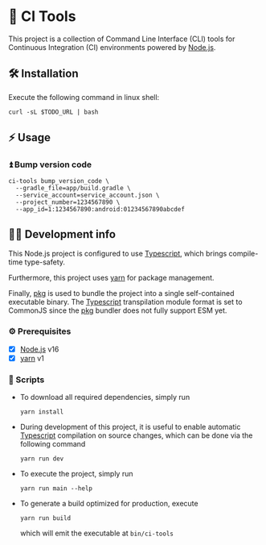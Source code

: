 # 🤖 CI Tools

This project is a collection of Command Line Interface (CLI) tools for Continuous Integration (CI) environments powered by [Node.js].

## 🛠 Installation

Execute the following command in linux shell:
```shell
curl -sL $TODO_URL | bash
```

## ⚡ Usage

### ⏫ Bump version code
```shell
ci-tools bump_version_code \
  --gradle_file=app/build.gradle \
  --service_account=service_account.json \
  --project_number=1234567890 \
  --app_id=1:1234567890:android:01234567890abcdef
```

## 🧑‍💻 Development info

This Node.js project is configured to use [Typescript], which brings compile-time type-safety.

Furthermore, this project uses [yarn] for package management.

Finally, [pkg] is used to bundle the project into a single self-contained executable binary. The [Typescript] transpilation module format is set to CommonJS since the [pkg] bundler does not fully support ESM yet.

### ⚙ Prerequisites
- [x] [Node.js] v16
- [x] [yarn] v1

### 📃 Scripts

- To download all required dependencies, simply run
  ```shell
  yarn install
  ```

- During development of this project, it is useful to enable automatic [Typescript] compilation on source changes, which can be done via the following command
  ```shell
  yarn run dev
  ```

- To execute the project, simply run
  ```shell
  yarn run main --help
  ```

- To generate a build optimized for production, execute
  ```shell
  yarn run build
  ```
  which will emit the executable at `bin/ci-tools`

[Node.js]: https://nodejs.org
[Typescript]: https://www.typescriptlang.org/
[yarn]: https://yarnpkg.com/
[pkg]: https://github.com/vercel/pkg#readme
